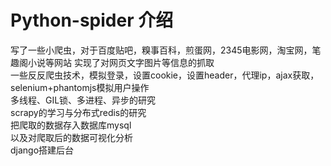 # Python-spider 介绍
写了一些小爬虫，对于百度贴吧，糗事百科，煎蛋网，2345电影网，淘宝网，笔趣阁小说等网站 实现了对网页文字图片等信息的抓取<br>
一些反反爬虫技术，模拟登录，设置cookie，设置header，代理ip，ajax获取，selenium+phantomjs模拟用户操作<br> 
多线程、GIL锁、多进程、异步的研究<br> 
scrapy的学习与分布式redis的研究<br> 
把爬取的数据存入数据库mysql<br> 
以及对爬取后的数据可视化分析<br> 
django搭建后台<br> 
<br> 


